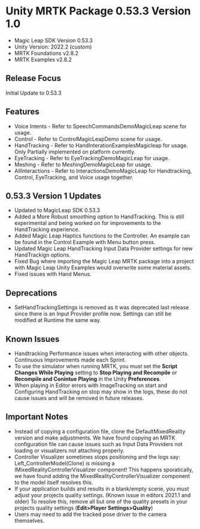 **Unity MRTK Package 0.53.3 Version 1.0**
===================================

* Magic Leap SDK Version 0.53.3
* Unity Version: 2022.2 (custom)
* MRTK Foundations v2.8.2
* MRTK Examples v2.8.2

**Release Focus**
-----------------

Initial Update to 0.53.3

**Features**
------------

* Voice Intents - Refer to SpeechCommandsDemoMagicLeap scene for usage.
* Control - Refer to ControlMagicLeapDemo scene for usage.
* HandTracking - Refer to HandInterationExamplesMagicleap for usage. Only Partially implemented on platform currently.
* EyeTracking - Refer to EyeTrackingDemoMagicLeap for usage.
* Meshing - Refer to MeshingDemoMagicLeap for usage.
* AllInteractions - Refer to InteractionsDemoMagicLeap for Handtracking, Control, EyeTracking, and Voice usage together.

**0.53.3 Version 1 Updates**
----------------------------

* Updated to MagicLeap SDK 0.53.3
* Added a More Robust smoothing option to HandTracking. This is still experimental and being worked on for improvements to the HandTracking experience.
* Added Magic Leap Haptics functions to the Controller. An example can be found in the Control Example with Menu button press.
* Updated Magic Leap HandTracking Input Data Provider settings for new HandTrackign options.
* Fixed Bug where importing the Magic Leap MRTK package into a project with Magic Leap Unity Examples would overwrite some material assets.
* Fixed issues with Hand Menus.

**Deprecations**
----------------

* SetHandTrackingSettings is removed as it was deprecated last release since there is an Input Provider profile now. Settings can still be modified at Runtime the same way.

**Known Issues**
----------------

* Handtracking Performance issues when interacting with other objects. Continuous Improvements made each Sprint.
* To use the simulator when running MRTK, you must set the **Script Changes While Playing** setting to **Stop Playing and Recompile** or **Recompile and Conintue Playing** in the Unity **Preferences**.
* When playing in Editor errors with ImageTracking on start and Configuring HandTracking on stop may show in the logs, these do not cause issues and will be removed in future releases.

**Important Notes**
-------------------

* Instead of copying a configuration file, clone the DefaultMixedReality version and make adjustments. We have found copying an MRTK configuration file can cause issues such as Input Data Providers not loading or visualizers not attaching properly.
* Controller Visualizer sometimes stops positioning and the logs say: Left_ControllerModel(Clone) is missing a IMixedRealityControllerVisualizer component! This happens sporatically, we have found adding the MixedRealityControllerVisualizer component to the model itself resolves this.
* If your application builds and results in a blank/empty scene, you must adjust your projects quality settings. (Known issue in editors 2021.1 and older) To resolve this, remove all but one of the quality presets in your projects quality settings (**Edit>Player Settings>Quality**)
* Users may need to add the tracked pose driver to the camera themselves.